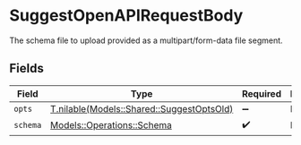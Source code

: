 # SuggestOpenAPIRequestBody

The schema file to upload provided as a multipart/form-data file segment.


## Fields

| Field                                                                              | Type                                                                               | Required                                                                           | Description                                                                        |
| ---------------------------------------------------------------------------------- | ---------------------------------------------------------------------------------- | ---------------------------------------------------------------------------------- | ---------------------------------------------------------------------------------- |
| `opts`                                                                             | [T.nilable(Models::Shared::SuggestOptsOld)](../../models/shared/suggestoptsold.md) | :heavy_minus_sign:                                                                 | N/A                                                                                |
| `schema`                                                                           | [Models::Operations::Schema](../../models/operations/schema.md)                    | :heavy_check_mark:                                                                 | N/A                                                                                |